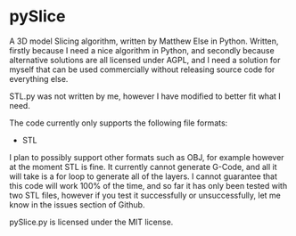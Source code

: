 pySlice
==========

A 3D model Slicing algorithm, written by Matthew Else in Python. Written, firstly because I need a nice algorithm in Python, and secondly because alternative solutions are all licensed under AGPL, and I need a solution for myself that can be used commercially without releasing source code for everything else.

STL.py was not written by me, however I have modified to better fit what I need.

The code currently only supports the following file formats:
* STL

I plan to possibly support other formats such as OBJ, for example however at the moment STL is fine. It currently cannot generate G-Code, and all it will take is a for loop to generate all of the layers. I cannot guarantee that this code will work 100% of the time, and so far it has only been tested with two STL files, however if you test it successfully or unsuccessfully, let me know in the issues section of Github.

pySlice.py is licensed under the MIT license.
